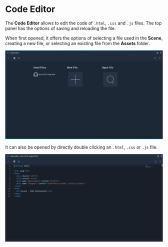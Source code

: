 # Code Editor

The **Code Editor** allows to edit the code of `.html`, `.css` and `.js` files. The top panel has the options of saving and reloading the file.

When first opened, it offers the options of selecting a file used in the **Scene**, creating a new file, or selecting an existing file from the **Assets** folder.

![](../.gitbook/assets/code-editor.png)

It can also be opened by directly double clicking an `.html`, `.css` or `.js` file.

![](../.gitbook/assets/code-editor-html.png)
